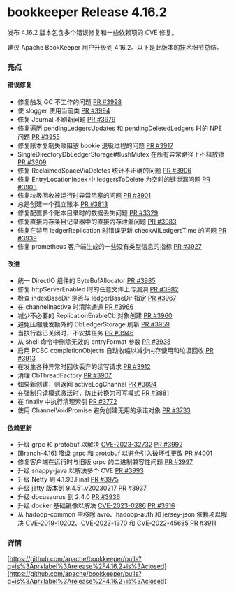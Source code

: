 # bookkeeper Release 4.16.2

发布 4.16.2 版本包含多个错误修复和一些依赖项的 CVE 修复。

建议 Apache BookKeeper 用户升级到 4.16.2。以下是此版本的技术细节总结。

### 亮点

#### 错误修复

- 修复触发 GC 不工作的问题 [PR #3998](https://github.com/apache/bookkeeper/pull/3998)
- 使 slogger 使用当前类 [PR #3994](https://github.com/apache/bookkeeper/pull/3994)
- 修复 Journal 不刷新问题 [PR #3979](https://github.com/apache/bookkeeper/pull/3979)
- 修复遍历 pendingLedgersUpdates 和 pendingDeletedLedgers 时的 NPE 问题 [PR #3955](https://github.com/apache/bookkeeper/pull/3955)
- 修复账本复制失败阻塞 bookie 退役过程的问题 [PR #3917](https://github.com/apache/bookkeeper/pull/3917)
- SingleDirectoryDbLedgerStorage#flushMutex 在所有异常路径上不释放锁 [PR #3909](https://github.com/apache/bookkeeper/pull/3909)
- 修复 ReclaimedSpaceViaDeletes 统计不正确的问题 [PR #3906](https://github.com/apache/bookkeeper/pull/3906)
- 修复 EntryLocationIndex 中 ledgersToDelete 为空时的键泄漏问题 [PR #3903](https://github.com/apache/bookkeeper/pull/3903)
- 修复垃圾回收被运行时异常阻塞的问题 [PR #3901](https://github.com/apache/bookkeeper/pull/3901)
- 总是创建一个孤立账本 [PR #3813](https://github.com/apache/bookkeeper/pull/3813)
- 修复配置多个账本目录时的数据丢失问题 [PR #3329](https://github.com/apache/bookkeeper/pull/3329)
- 修复直接内存条目记录器中的直接内存泄漏问题 [PR #3983](https://github.com/apache/bookkeeper/pull/3983)
- 修复在禁用 ledgerReplication 时错误更新 checkAllLedgersTime 的问题 [PR #3939](https://github.com/apache/bookkeeper/pull/3939)
- 修复 prometheus 客户端生成的一些没有类型信息的指标 [PR #3927](https://github.com/apache/bookkeeper/pull/3927)

#### 改进

- 统一 DirectIO 组件的 ByteBufAllocator [PR #3985](https://github.com/apache/bookkeeper/pull/3985)
- 修复 httpServerEnabled 时的任意文件上传漏洞 [PR #3982](https://github.com/apache/bookkeeper/pull/3982)
- 检查 indexBaseDir 是否与 ledgerBaseDir 指定 [PR #3967](https://github.com/apache/bookkeeper/pull/3967)
- 在 channelInactive 时清除通道 [PR #3966](https://github.com/apache/bookkeeper/pull/3966)
- 减少不必要的 ReplicationEnableCb 对象创建 [PR #3960](https://github.com/apache/bookkeeper/pull/3960)
- 避免压缩触发额外的 DbLedgerStorage 刷新 [PR #3959](https://github.com/apache/bookkeeper/pull/3959)
- 当执行器已关闭时，不安排任务 [PR #3946](https://github.com/apache/bookkeeper/pull/3946)
- 从 shell 命令中删除无效的 entryFormat 参数 [PR #3938](https://github.com/apache/bookkeeper/pull/3938)
- 启用 PCBC completionObjects 自动收缩以减少内存使用和垃圾回收 [PR #3913](https://github.com/apache/bookkeeper/pull/3913)
- 在发生各种异常时回收丢弃的读写请求 [PR #3912](https://github.com/apache/bookkeeper/pull/3912)
- 清理 CbThreadFactory [PR #3907](https://github.com/apache/bookkeeper/pull/3907)
- 如果新创建，则返回 activeLogChannel [PR #3894](https://github.com/apache/bookkeeper/pull/3894)
- 在强制只读模式激活时，防止转换为可写模式 [PR #3881](https://github.com/apache/bookkeeper/pull/3881)
- 在 finally 中执行清理索引 [PR #3772](https://github.com/apache/bookkeeper/pull/3772)
- 使用 ChannelVoidPromise 避免创建无用的承诺对象 [PR #3733](https://github.com/apache/bookkeeper/pull/3733)

#### 依赖更新

- 升级 grpc 和 protobuf 以解决 [CVE-2023-32732](https://github.com/advisories/GHSA-9hxf-ppjv-w6rq) [PR #3992](https://github.com/apache/bookkeeper/pull/3992)
- [Branch-4.16] 降级 grpc 和 protobuf 以避免引入破坏性更改 [PR #4001](https://github.com/apache/bookkeeper/pull/4001)
- 修复客户端在运行时与旧版 grpc 的二进制兼容性问题 [PR #3997](https://github.com/apache/bookkeeper/pull/3997)
- 升级 snappy-java 以解决多个 CVE [PR #3993](https://github.com/apache/bookkeeper/pull/3993)
- 升级 Netty 到 4.1.93.Final [PR #3975](https://github.com/apache/bookkeeper/pull/3975)
- 升级 jetty 版本到 9.4.51.v20230217 [PR #3937](https://github.com/apache/bookkeeper/pull/3937)
- 升级 docusaurus 到 2.4.0 [PR #3936](https://github.com/apache/bookkeeper/pull/3936)
- 升级 docker 基础镜像以解决 [CVE-2023-0286](https://github.com/advisories/GHSA-x4qr-2fvf-3mr5) [PR #3916](https://github.com/apache/bookkeeper/pull/3916)
- 从 hadoop-common 中移除 avro、hadoop-auth 和 jersey-json 依赖项以解决 [CVE-2019-10202](https://github.com/advisories/GHSA-c27h-mcmw-48hv)、[CVE-2023-1370](https://github.com/advisories/GHSA-493p-pfq6-5258) 和 [CVE-2022-45685](https://github.com/advisories/GHSA-7rf3-mqpx-h7xg) [PR #3911](https://github.com/apache/bookkeeper/pull/3911)

### 详情

[https://github.com/apache/bookkeeper/pulls?q=is%3Apr+label%3Arelease%2F4.16.2+is%3Aclosed](https://github.com/apache/bookkeeper/pulls?q=is%3Apr+label%3Arelease%2F4.16.2+is%3Aclosed)
```